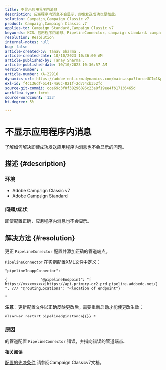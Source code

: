 ```yaml
---
title: 不显示应用程序内消息
description: 应用程序内消息不会显示，即使发送成功也是如此。
solution: Campaign,Campaign Classic v7
product: Campaign,Campaign Classic v7
applies-to: Campaign Standard,Campaign Classic v7
keywords: KCS、应用程序内消息、PipelineConnector、campaign standard、campaign classic，未显示
resolution: Resolution
internal-notes: null
bug: false
article-created-by: Tanay Sharma .
article-created-date: 10/10/2023 10:36:00 AM
article-published-by: Tanay Sharma .
article-published-date: 10/10/2023 10:36:57 AM
version-number: 2
article-number: KA-22916
dynamics-url: https://adobe-ent.crm.dynamics.com/main.aspx?forceUCI=1&pagetype=entityrecord&etn=knowledgearticle&id=e9409bc8-5867-ee11-9ae7-6045bd0063aa
exl-id: f4c136df-6141-4a6c-821f-2d734cb352fc
source-git-commit: cce69c3f0f38296096c23a8f19ee4fb17166465d
workflow-type: tm+mt
source-wordcount: '133'
ht-degree: 5%

---
```


# 不显示应用程序内消息


了解如何解决即使成功发送应用程序内消息也不会显示的问题。

## 描述 {#description}


### 环境

- Adobe Campaign Classic v7
- Adobe Campaign Standard




### 问题/症状

即使配置正确，应用程序内消息也不会显示。


## 解决方法 {#resolution}


更正 `PipelineConnector` 配置并添加正确的管道端点。

`PipelineConnector` 在实例配置XML文件中定义：




```
"pipelineInappConnector":

{               "@pipelineEndpoint": "[ https://xxxxxxxxxx|https://api-primary-or2.prd.pipeline.adobedc.net/] ", /// "@routingLocations": "<location of endpoint"}

"
```




<b>注意</b>：更新配置文件以正确反映更改后，需要重新启动才能使更改生效：

`nlserver restart pipelined@instance{{}} *`



### 原因

的管道配置 `PipelineConnector` 错误，并指向错误的管道端点。



<b>相关阅读</b>

[配置的先决条件](https://experienceleague.adobe.com/docs/campaign-classic/using/integrating-with-adobe-experience-cloud/experience-triggers/configuring-pipeline.html#prerequisites) 请参阅Campaign Classicv7文档。
